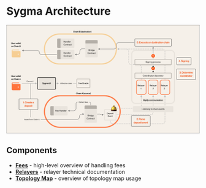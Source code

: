 # Sygma Architecture

![](/docs/resources/sygma-arhitecture.png)

## Components

- **[Fees](/docs/general/Fees.md)** - high-level overview of handling fees
- **[Relayers](/docs/Home.md)** - relayer technical documentation
- **[Topology Map](/docs/general/Topology.md)** - overview of topology map usage